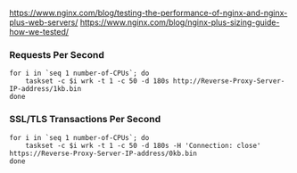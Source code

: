 https://www.nginx.com/blog/testing-the-performance-of-nginx-and-nginx-plus-web-servers/
https://www.nginx.com/blog/nginx-plus-sizing-guide-how-we-tested/

### Requests Per Second
```
for i in `seq 1 number-of-CPUs`; do
    taskset -c $i wrk -t 1 -c 50 -d 180s http://Reverse-Proxy-Server-IP-address/1kb.bin
done
```

### SSL/TLS Transactions Per Second
```
for i in `seq 1 number-of-CPUs`; do
    taskset -c $i wrk -t 1 -c 50 -d 180s -H 'Connection: close' https://Reverse-Proxy-Server-IP-address/0kb.bin
done
```
